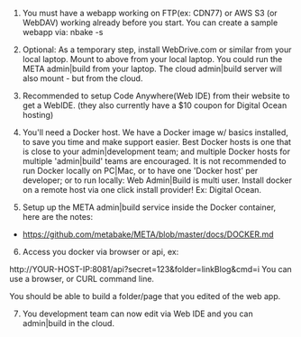 
1. You must have a webapp working on FTP(ex: CDN77) or AWS S3 (or WebDAV) working already before you start. You can create a sample webapp via: nbake -s

2. Optional: As a temporary step, install WebDrive.com or similar from your local laptop. Mount to above from your local laptop. You could run the META admin|build from your laptop. The cloud admin|build server will also mount - but from the cloud.

3. Recommended to setup Code Anywhere(Web IDE) from their website to get a WebIDE. (they also currently have a $10 coupon for Digital Ocean hosting)

4. You'll need a Docker host. We have a Docker image w/ basics installed, to save you time and make support easier. Best Docker hosts is one that is
close to your admin|development team; and multiple Docker hosts for multiple 'admin|build' teams are encouraged.
It is not recommended to run Docker locally on PC|Mac, or to have one 'Docker host' per developer; or to run locally: Web Admin|Build is multi user.
Install docker on a remote host via one click install provider! Ex: Digital Ocean.

5. Setup up the META admin|build service inside the Docker container, here are the notes:
- https://github.com/metabake/META/blob/master/docs/DOCKER.md

6. Access you docker via browser or api, ex:

http://YOUR-HOST-IP:8081/api?secret=123&folder=linkBlog&cmd=i
You can use a browser, or CURL command line.

You should be able to build a folder/page that you edited of the web app.

7. You development team can now edit via Web IDE and you can admin|build in the cloud.

